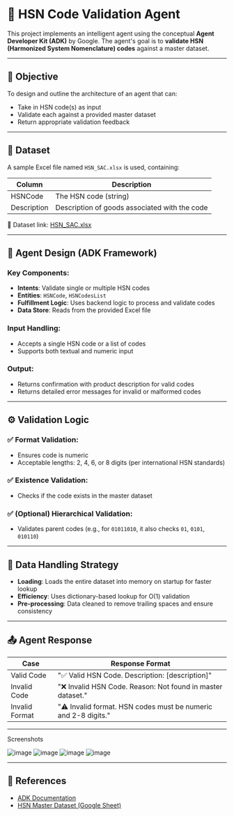 
# 🧠 HSN Code Validation Agent

This project implements an intelligent agent using the conceptual **Agent Developer Kit (ADK)** by Google. The agent's goal is to **validate HSN (Harmonized System Nomenclature) codes** against a master dataset.

---

## 📌 Objective

To design and outline the architecture of an agent that can:
- Take in HSN code(s) as input
- Validate each against a provided master dataset
- Return appropriate validation feedback

---

## 📂 Dataset

A sample Excel file named `HSN_SAC.xlsx` is used, containing:

| Column      | Description                                      |
|-------------|--------------------------------------------------|
| HSNCode     | The HSN code (string)                            |
| Description | Description of goods associated with the code    |

🔗 Dataset link: [HSN_SAC.xlsx](https://docs.google.com/spreadsheets/d/1UD4JAAQ6Fgeyc5a1OwBiLV2cPTAK_D2q/edit)

---

## 🧩 Agent Design (ADK Framework)

### Key Components:
- **Intents**: Validate single or multiple HSN codes
- **Entities**: `HSNCode`, `HSNCodesList`
- **Fulfillment Logic**: Uses backend logic to process and validate codes
- **Data Store**: Reads from the provided Excel file

### Input Handling:
- Accepts a single HSN code or a list of codes
- Supports both textual and numeric input

### Output:
- Returns confirmation with product description for valid codes
- Returns detailed error messages for invalid or malformed codes

---

## ⚙️ Validation Logic

### ✅ Format Validation:
- Ensures code is numeric
- Acceptable lengths: 2, 4, 6, or 8 digits (per international HSN standards)

### ✅ Existence Validation:
- Checks if the code exists in the master dataset

### ✅ (Optional) Hierarchical Validation:
- Validates parent codes (e.g., for `01011010`, it also checks `01`, `0101`, `010110`)

---

## 🔄 Data Handling Strategy

- **Loading**: Loads the entire dataset into memory on startup for faster lookup
- **Efficiency**: Uses dictionary-based lookup for O(1) validation
- **Pre-processing**: Data cleaned to remove trailing spaces and ensure consistency

---

## 📤 Agent Response

| Case             | Response Format                                              |
|------------------|--------------------------------------------------------------|
| Valid Code       | "✅ Valid HSN Code. Description: [description]"              |
| Invalid Code     | "❌ Invalid HSN Code. Reason: Not found in master dataset."  |
| Invalid Format   | "⚠️ Invalid format. HSN codes must be numeric and 2-8 digits."|

---
Screenshots

![image](https://github.com/user-attachments/assets/76d0a067-503d-470a-a91f-777972d71183)
![image](https://github.com/user-attachments/assets/92da54c6-4c97-48b4-832a-7b0a3f1b8afd)
![image](https://github.com/user-attachments/assets/74258962-80bc-46dc-8d3b-a1c8b367eb21)
![image](https://github.com/user-attachments/assets/361aba39-cb58-4a9e-8516-dbf6c76eb56f)





---

## 📝 References

- [ADK Documentation](https://google.github.io/adk-docs/)
- [HSN Master Dataset (Google Sheet)](https://docs.google.com/spreadsheets/d/1UD4JAAQ6Fgeyc5a1OwBiLV2cPTAK_D2q/edit)

